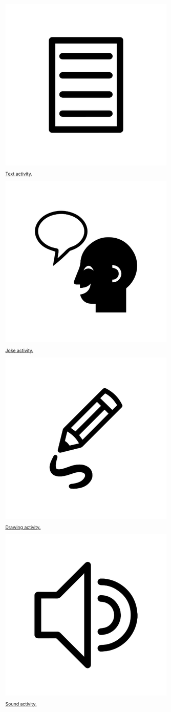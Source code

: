 <div id="imagelist">
  <a href="">
    <img src="./assets/img/text-icon.svg" />
      <p class="imgtext">Text activity.
      </p>
  </a>
</div>

<div id="imagelist">
  <a href="">
    <img src="./assets/img/joke-icon.svg" />
      <p class="imgtext">Joke activity.
      </p>
  </a>
</div>

<div id="imagelist">
  <a href="">
    <img src="./assets/img/drawing-icon.svg" />
      <p class="imgtext">Drawing activity.
      </p>
  </a>
</div>

<div id="imagelist">
  <a href="">
    <img src="./assets/img/sound-icon.svg" />
      <p class="imgtext">Sound activity.
      </p>
  </a>
</div>


